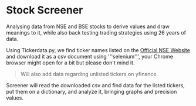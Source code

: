 # Stock Screener
 Analysing data from NSE and BSE stocks to derive values and draw meanings to it, while also back testing trading strategies using 26 years of data.

 Using Tickerdata.py, we find ticker names listed on the [Official NSE Website](https://www.nseindia.com/) and download it as a csv document using '''selenium''', your Chrome browser might open for a bit but please don't mind it. 
> Will also add data regarding unlisted tickers on yfinance.

 Screener will read the downloaded csv and find data for the listed tickers, put them on a dictionary, and analyze it, bringing graphs and precision values. 
